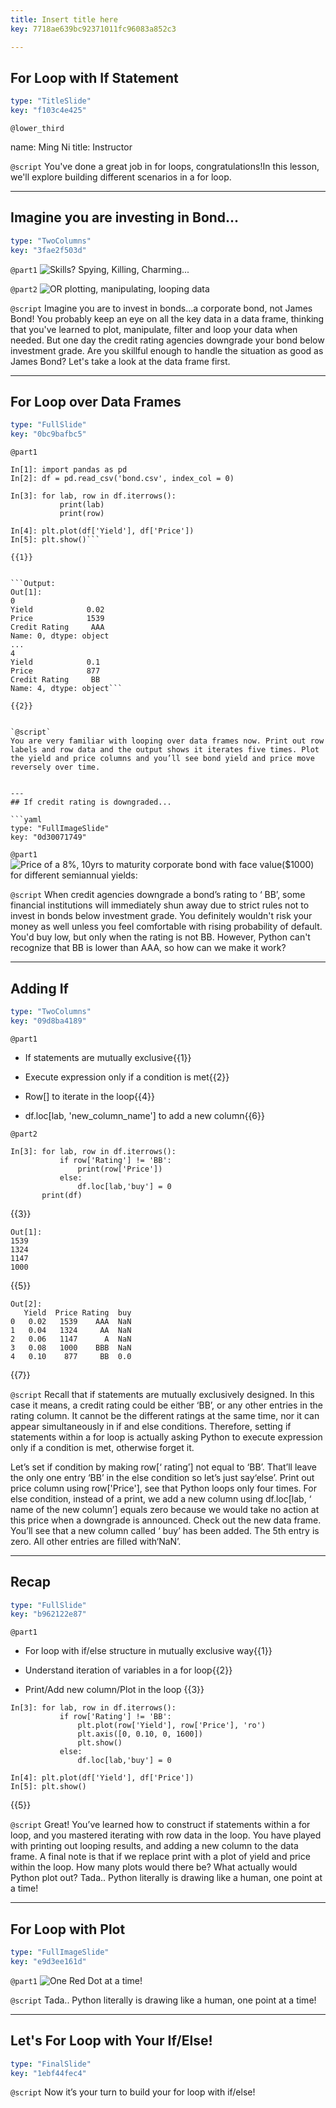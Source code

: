 ```yaml
---
title: Insert title here
key: 7718ae639bc92371011fc96083a852c3

---
```

## For Loop with If Statement

```yaml
type: "TitleSlide"
key: "f103c4e425"
```

`@lower_third`

name: Ming Ni
title: Instructor


`@script`
You've done a great job in for loops, congratulations!In this lesson, we'll explore building different scenarios in a for loop.


---
## Imagine you are investing in Bond...

```yaml
type: "TwoColumns"
key: "3fae2f503d"
```

`@part1`
![Skills? Spying, Killing, Charming...](https://github.com/Jirehmountain/DataCamp/blob/master/james%20bond.jpg)


`@part2`
![OR plotting, manipulating, looping data](https://github.com/Jirehmountain/DataCamp/blob/master/corporate-bonds2-1-638.jpg)


`@script`
Imagine you are to invest in bonds...a corporate bond, not James Bond! You probably keep an eye on all the key data in a data frame, thinking that you've learned to plot, manipulate, filter and loop your data when needed. But one day the credit rating agencies downgrade your bond below investment grade. Are you skillful enough to handle the situation as good as James Bond? Let's take a look at the data frame first.


---
## For Loop over Data Frames

```yaml
type: "FullSlide"
key: "0bc9bafbc5"
```

`@part1`
```Input:
In[1]: import pandas as pd
In[2]: df = pd.read_csv('bond.csv', index_col = 0) 

In[3]: for lab, row in df.iterrows():
           print(lab)
           print(row)

In[4]: plt.plot(df['Yield'], df['Price'])
In[5]: plt.show()```

{{1}} 


```Output:
Out[1]: 
0
Yield            0.02
Price            1539
Credit Rating     AAA
Name: 0, dtype: object
...
4
Yield            0.1
Price            877
Credit Rating     BB
Name: 4, dtype: object```

{{2}}


`@script`
You are very familiar with looping over data frames now. Print out row labels and row data and the output shows it iterates five times. Plot the yield and price columns and you’ll see bond yield and price move reversely over time.


---
## If credit rating is downgraded...

```yaml
type: "FullImageSlide"
key: "0d30071749"
```

`@part1`
![Price of a 8%, 10yrs to maturity corporate bond with face value($1000) for different semiannual yields:](https://github.com/Jirehmountain/DataCamp/blob/master/Bond%20price%20and%20yield.png)


`@script`
When credit agencies downgrade a bond’s rating to ‘ BB’, some financial institutions will immediately shun away due to strict rules not to invest in bonds below investment grade. You definitely wouldn't risk your money as well unless you feel comfortable with rising probability of default. You'd buy low, but only when the rating is not BB. However, Python can't recognize that BB is lower than AAA, so how can we make it work?


---
## Adding If

```yaml
type: "TwoColumns"
key: "09d8ba4189"
```

`@part1`
- If statements are mutually exclusive{{1}} 

- Execute expression only if a condition is met{{2}} 

- Row[] to iterate in the loop{{4}} 

- df.loc[lab, 'new_column_name'] to add a new column{{6}}


`@part2`
```Inputs:
In[3]: for lab, row in df.iterrows():  
           if row['Rating'] != 'BB':
               print(row['Price'])
           else:
               df.loc[lab,'buy'] = 0
       print(df)

```
{{3}} 

```Outputs:
Out[1]: 
1539           
1324
1147
1000          
```
{{5}} 

``` Outputs:
Out[2]:
   Yield  Price Rating  buy
0   0.02   1539    AAA  NaN
1   0.04   1324     AA  NaN
2   0.06   1147      A  NaN
3   0.08   1000    BBB  NaN
4   0.10    877     BB  0.0
``` 
{{7}}


`@script`
Recall that if statements are mutually exclusively designed. In this case it means, a credit rating could be either ‘BB’, or any other entries in the rating column. It cannot be the different ratings at the same time, nor it can appear simultaneously in if and else conditions. Therefore, setting if statements within a for loop is actually asking Python to execute expression only if a condition is met, otherwise forget it. 

Let’s set if condition by making row[‘ rating’] not equal to ‘BB’. That’ll leave the only one entry ‘BB’ in the else condition so let’s just say‘else’. Print out price column using row['Price'], see that Python loops only four times. For else condition, instead of a print, we add a new column using df.loc[lab, ‘ name of the new column’] equals zero because we would take no action at this price when a downgrade is announced. Check out the new data frame. You’ll see that a new column called ‘ buy’ has been added. The 5th entry is zero. All other entries are filled with‘NaN’.


---
## Recap

```yaml
type: "FullSlide"
key: "b962122e87"
```

`@part1`
- For loop with if/else structure in mutually exclusive way{{1}} 

- Understand iteration of variables in a for loop{{2}} 

- Print/Add new column/Plot in the loop
{{3}} 

```Inputs:
In[3]: for lab, row in df.iterrows():  
           if row['Rating'] != 'BB':
               plt.plot(row['Yield'], row['Price'], 'ro')
               plt.axis([0, 0.10, 0, 1600])
               plt.show()
           else:
               df.loc[lab,'buy'] = 0

In[4]: plt.plot(df['Yield'], df['Price'])
In[5]: plt.show()
```
{{5}}


`@script`
Great! You’ve learned how to construct if statements within a for loop, and you mastered iterating with row data in the loop. You have played with printing out looping results, and adding a new column to the data frame. A final note is that if we replace print with a plot of yield and price within the loop. How many plots would there be? What actually would Python plot out? Tada.. Python literally is drawing like a human, one point at a time!


---
## For Loop with Plot

```yaml
type: "FullImageSlide"
key: "e9d3ee161d"
```

`@part1`
![One Red Dot at a time!](https://github.com/Jirehmountain/DataCamp/blob/master/Steps.png)


`@script`
Tada.. Python literally is drawing like a human, one point at a time!


---
## Let's For Loop with Your If/Else!

```yaml
type: "FinalSlide"
key: "1ebf44fec4"
```

`@script`
Now it’s your turn to build your for loop with if/else!

